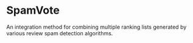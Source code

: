 # SpamVote
An integration method for combining multiple ranking lists generated by various review spam detection algorithms.
